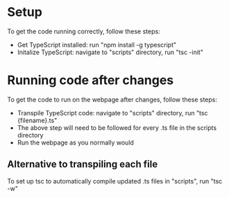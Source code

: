 # Setup 
To get the code running correctly, follow these steps: 
- Get TypeScript installed: run "npm install -g typescript" 
- Initalize TypeScript: navigate to "scripts" directory, run "tsc -init" 

# Running code after changes 
To get the code to run on the webpage after changes, follow these steps: 
- Transpile TypeScript code: navigate to "scripts" directory, run "tsc {filename}.ts"
- The above step will need to be followed for every .ts file in the scripts directory
- Run the webpage as you normally would

## Alternative to transpiling each file
To set up tsc to automatically compile updated .ts files in "scripts", run "tsc -w" 
